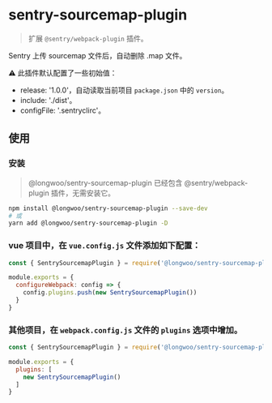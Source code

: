 # sentry-sourcemap-plugin

> 扩展 `@sentry/webpack-plugin` 插件。

Sentry 上传 sourcemap 文件后，自动删除 .map 文件。

⚠️ 此插件默认配置了一些初始值：
- release: '1.0.0'，自动读取当前项目 `package.json` 中的 `version`。
- include: './dist'。
- configFile: '.sentryclirc'。

## 使用

### 安装

> @longwoo/sentry-sourcemap-plugin 已经包含 @sentry/webpack-plugin 插件，无需安装它。

```sh
npm install @longwoo/sentry-sourcemap-plugin --save-dev
# 或
yarn add @longwoo/sentry-sourcemap-plugin -D
```

### vue 项目中，在 `vue.config.js` 文件添加如下配置：

```js
const { SentrySourcemapPlugin } = require('@longwoo/sentry-sourcemap-plugin')

module.exports = {
  configureWebpack: config => {
    config.plugins.push(new SentrySourcemapPlugin())
  }
}
```

### 其他项目，在 `webpack.config.js` 文件的 `plugins` 选项中增加。

```js
const { SentrySourcemapPlugin } = require('@longwoo/sentry-sourcemap-plugin')

module.exports = {
  plugins: [
    new SentrySourcemapPlugin()
  ]
}
```
